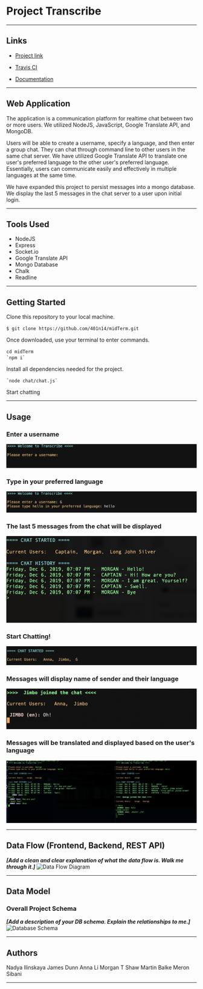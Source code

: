 # Project Transcribe
---------------------------------
## Links

* [Project link](https://n14-transcribe.herokuapp.com)

* [Travis CI](https://www.travis-ci.com/401n14/midTerm)

* [Documentation](https://n14-transcribe.herokuapp.com/docs/)

---------------------------------
## Web Application

The application is a communication platform for realtime chat between two or more users. We utilized NodeJS, JavaScript, Google Translate API, and MongoDB. 

Users will be able to create a username, specify a language, and then enter a group chat. They can chat through command line to other users in the same chat server. We have utilized Google Translate API to translate one user's preferred language to the other user's preferred language. Essentially, users can communicate easily and effectively in multiple languages at the same time. 

We have expanded this project to persist messages into a mongo database. We display the last 5 messages in the chat server to a user upon initial login. 

---------------------------------

## Tools Used

- NodeJS
- Express 
- Socket.io
- Google Translate API
- Mongo Database
- Chalk
- Readline 

---------------------------------

## Getting Started

Clone this repository to your local machine.
```
$ git clone https://github.com/401n14/midTerm.git
```
Once downloaded, use your terminal to enter commands. 
```
cd midTerm
`npm i`
```
Install all dependencies needed for the project.
```
`node chat/chat.js`
```
Start chatting

---------------------------------

## Usage

### Enter a username
![username](./images/enterUsername.png)

### Type in your preferred language
![Language](./images/hello.png)

### The last 5 messages from the chat will be displayed
![database](./images/chathistory.png)

### Start Chatting!
![3users](./images/Chatstarted.png)

### Messages will display name of sender and their language
![newuserNotification](./images/examplemessage.png)

### Messages will be translated and displayed based on the user's language
![TranslationDemo](./images/Translation.png)

---------------------------
## Data Flow (Frontend, Backend, REST API)
***[Add a clean and clear explanation of what the data flow is. Walk me through it.]***
![Data Flow Diagram](/assets/img/Flowchart.png)

---------------------------
## Data Model

### Overall Project Schema
***[Add a description of your DB schema. Explain the relationships to me.]***
![Database Schema](/assets/img/ERD.png)

---------------------------


## Authors
Nadya Ilinskaya
James Dunn
Anna Li
Morgan T Shaw
Martin Balke
Meron Sibani

------------------------------

